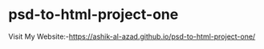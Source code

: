 # psd-to-html-project-one
Visit My Website:-https://ashik-al-azad.github.io/psd-to-html-project-one/
